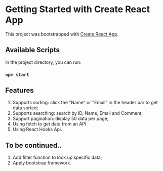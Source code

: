 # Getting Started with Create React App

This project was bootstrapped with [Create React App](https://github.com/facebook/create-react-app).

## Available Scripts

In the project directory, you can run:

### `npm start`

## Features
1. Supports sorting: click the "Name" or "Email" in the header bar to get data sorted;
2. Supports searching: search by ID, Name, Email and Comment;
3. Support pagination: display 50 data per page;
4. Using fetch to get data from an API
5. Using React Hooks Api.

## To be continued..
1. Add filter function to look up specific data;
2. Apply bootstrap framework.
